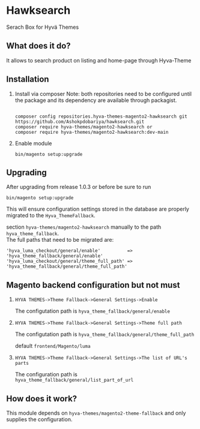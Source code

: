 # Hawksearch


Serach Box  for Hyvä Themes

## What does it do?

It allows to search product on listing and home-page through Hyva-Theme 
 
## Installation
  
1. Install via composer
   Note: both repositories need to be configured until the package and its dependency are available through packagist.
   ```
   
   composer config repositories.hyva-themes-magento2-hawksearch git https://github.com/Ashokpdobariya/hawksearch.git
   composer require hyva-themes/magento2-hawksearch or
   composer require hyva-themes/magento2-hawksearch:dev-main
   ```
2. Enable module
   ```
   bin/magento setup:upgrade
   ```
   
## Upgrading

After upgrading from release 1.0.3 or before be sure to run
```
bin/magento setup:upgrade
```
This will ensure configuration settings stored in the database are properly migrated to the `Hyva_ThemeFallback`.


section `hyva-themes/magento2-hawksearch` manually to the path `hyva_theme_fallback`.  
The full paths that need to be migrated are:
```
'hyva_luma_checkout/general/enable'          => 'hyva_theme_fallback/general/enable'
'hyva_luma_checkout/general/theme_full_path' => 'hyva_theme_fallback/general/theme_full_path'
```


## Magento backend configuration but not must

1. ```HYVA THEMES->Theme Fallback->General Settings->Enable```
    
    The configutation path is ```hyva_theme_fallback/general/enable```


2. ```HYVA THEMES->Theme Fallback->General Settings->Theme full path```

    The configutation path is ```hyva_theme_fallback/general/theme_full_path```
    
    default `frontend/Magento/luma`

3. ```HYVA THEMES->Theme Fallback->General Settings->The list of URL's parts```
   
   The configuration path is `hyva_theme_fallback/general/list_part_of_url`

## How does it work?

This module depends on `hyva-themes/magento2-theme-fallback` and only supplies the configuration. 
